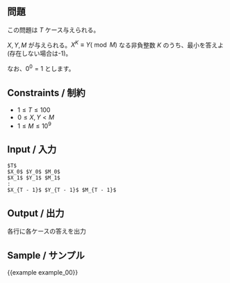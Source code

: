 問題
---------

この問題は $T$ ケース与えられる。

$X, Y, M$ が与えられる。$X^K \equiv Y (\bmod M)$ なる非負整数 $K$ のうち、最小を答えよ(存在しない場合は-1)。

なお、$0^0 = 1$ とします。

Constraints / 制約
---------

- $1 \leq T \leq 100$
- $0 \leq X, Y < M$
- $1 \leq M \leq 10^9$

Input / 入力
---------

```
$T$
$X_0$ $Y_0$ $M_0$
$X_1$ $Y_1$ $M_1$
:
$X_{T - 1}$ $Y_{T - 1}$ $M_{T - 1}$
```

Output / 出力
---------

各行に各ケースの答えを出力

Sample / サンプル
---------

{{example example_00}}
